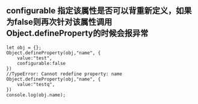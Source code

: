 ## configurable 指定该属性是否可以背重新定义，如果为false则再次针对该属性调用Object.defineProperty的时候会报异常
```
let obj = {};
Object.defineProperty(obj,"name", {
    value:"test",
    configurable:false
})
//TypeError: Cannot redefine property: name
Object.defineProperty(obj,"name", {
    value:"testq",
})
console.log(obj.name);

```
